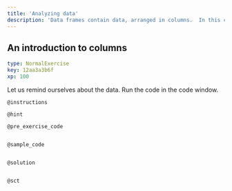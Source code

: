 ```yaml
---
title: 'Analyzing data'
description: 'Data frames contain data, arranged in columns.  In this chapter we get the column data and analyze it, using summary statistics and plots.'
---
```


## An introduction to columns

```yaml
type: NormalExercise
key: 12aa3a3b6f
xp: 100
```

Let us remind ourselves about the data.  Run the code in the code window.

`@instructions`


`@hint`


`@pre_exercise_code`
```{r}

```

`@sample_code`
```{r}

```

`@solution`
```{r}

```

`@sct`
```{r}

```
